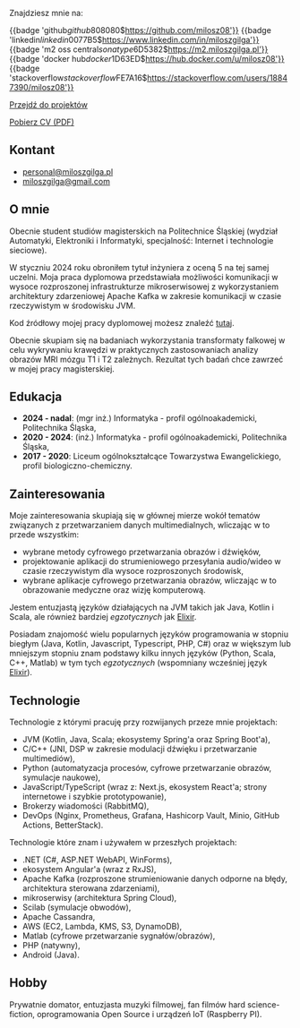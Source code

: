 Znajdziesz mnie na:

{{badge 'github$github$808080$https://github.com/milosz08'}}
{{badge 'linkedin$linkedin$0077B5$https://www.linkedin.com/in/miloszgilga'}}
{{badge 'm2 oss central$sonatype$6D5382$https://m2.miloszgilga.pl'}}
{{badge 'docker hub$docker$1D63ED$https://hub.docker.com/u/milosz08'}}
{{badge 'stackoverflow$stackoverflow$FE7A16$https://stackoverflow.com/users/18847390/milosz08'}}

[Przejdź do projektów](/pl/projects)

<a href="https://static.miloszgilga.pl/resume/resume-pl.pdf" target="_blank">Pobierz CV (PDF)</a>

## Kontant

- [personal@miloszgilga.pl](mailto:personal@miloszgilga.pl)
- [miloszgilga@gmail.com](mailto:miloszgilga@gmail.com)

## O mnie

Obecnie student studiów magisterskich na Politechnice Śląskiej (wydział Automatyki, Elektroniki i Informatyki,
specjalność: Internet i technologie sieciowe).

W styczniu 2024 roku obroniłem tytuł inżyniera z oceną 5 na tej samej uczelni. Moja praca dyplomowa przedstawiała
możliwości komunikacji w wysoce rozproszonej infrastrukturze mikroserwisowej z wykorzystaniem architektury zdarzeniowej
Apache Kafka w zakresie komunikacji w czasie rzeczywistym w środowisku JVM.

Kod źródłowy mojej pracy dyplomowej możesz znaleźć [tutaj](https://github.com/visphere).

Obecnie skupiam się na badaniach wykorzystania transformaty falkowej w celu wykrywaniu krawędzi w praktycznych
zastosowaniach analizy obrazów MRI mózgu T1 i T2 zależnych. Rezultat tych badań chce zawrzeć w mojej pracy
magisterskiej.

## Edukacja

* **2024 - nadal**: (mgr inż.) Informatyka - profil ogólnoakademicki, Politechnika Śląska,
* **2020 - 2024**: (inż.) Informatyka - profil ogólnoakademicki, Politechnika Śląska,
* **2017 - 2020**: Liceum ogólnokształcące Towarzystwa Ewangelickiego, profil biologiczno-chemiczny.

## Zainteresowania

Moje zainteresowania skupiają się w głównej mierze wokół tematów związanych z przetwarzaniem danych multimedialnych,
wliczając w to przede wszystkim:

- wybrane metody cyfrowego przetwarzania obrazów i dźwięków,
- projektowanie aplikacji do strumieniowego przesyłania audio/wideo w czasie rzeczywistym dla wysoce rozproszonych
  środowisk,
- wybrane aplikacje cyfrowego przetwarzania obrazów, wliczając w to obrazowanie medyczne oraz wizję komputerową.

Jestem entuzjastą języków działających na JVM takich jak Java, Kotlin i Scala, ale również bardziej _egzotycznych_
jak [Elixir](https://elixir-lang.org).

Posiadam znajomość wielu popularnych języków programowania w stopniu biegłym (Java, Kotlin, Javascript, Typescript,
PHP, C#) oraz w większym lub mniejszym stopniu znam podstawy kilku innych języków (Python, Scala, C++, Matlab) w tym
tych _egzotycznych_ (wspomniany wcześniej język [Elixir](https://elixir-lang.org)).

## Technologie

Technologie z którymi pracuję przy rozwijanych przeze mnie projektach:

- JVM (Kotlin, Java, Scala; ekosystemy Spring'a oraz Spring Boot'a),
- C/C++ (JNI, DSP w zakresie modulacji dźwięku i przetwarzanie multimediów),
- Python (automatyzacja procesów, cyfrowe przetwarzanie obrazów, symulacje naukowe),
- JavaScript/TypeScript (wraz z: Next.js, ekosystem React'a; strony internetowe i szybkie prototypowanie),
- Brokerzy wiadomości (RabbitMQ),
- DevOps (Nginx, Prometheus, Grafana, Hashicorp Vault, Minio, GitHub Actions, BetterStack).

Technologie które znam i używałem w przeszłych projektach:

- .NET (C#, ASP.NET WebAPI, WinForms),
- ekosystem Angular'a (wraz z RxJS),
- Apache Kafka (rozproszone strumieniowanie danych odporne na błędy, architektura sterowana zdarzeniami),
- mikroserwisy (architektura Spring Cloud),
- Scilab (symulacje obwodów),
- Apache Cassandra,
- AWS (EC2, Lambda, KMS, S3, DynamoDB),
- Matlab (cyfrowe przetwarzanie sygnałów/obrazów),
- PHP (natywny),
- Android (Java).

## Hobby

Prywatnie domator, entuzjasta muzyki filmowej, fan filmów hard science-fiction, oprogramowania Open Source i urządzeń
IoT (Raspberry PI).
